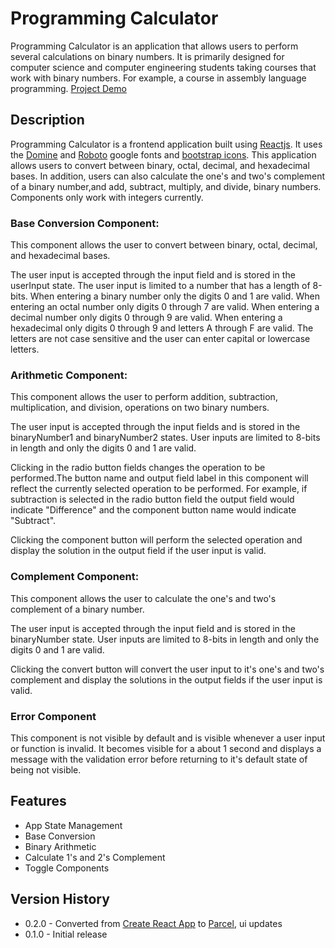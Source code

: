 # Programming Calculator

Programming Calculator is an application that allows users to perform several calculations on binary numbers. It is primarily designed for computer science and computer engineering students taking courses that work with binary numbers. For example, a course in assembly language programming. [Project Demo](https://programming-calculator.netlify.app/)

## Description

Programming Calculator is a frontend application built using [Reactjs](https://react.dev/). It uses the [Domine](https://fonts.google.com/specimen/Domine) and [Roboto](https://fonts.google.com/specimen/Roboto) google fonts and [bootstrap icons](https://icons.getbootstrap.com/). This application allows users to convert between binary, octal, decimal, and hexadecimal bases. In addition, users can also calculate the one's and two's complement of a binary number,and add, subtract, multiply, and divide, binary numbers. Components only work with integers currently.

### Base Conversion Component:

This component allows the user to convert between binary, octal, decimal, and hexadecimal bases.

The user input is accepted through the input field and is stored in the userInput state. The user input is limited to a number that has a length of 8-bits. When entering a binary number only the digits 0 and 1 are valid. When entering an octal number only digits 0 through 7 are valid. When entering a decimal number only digits 0 through 9 are valid. When entering a hexadecimal only digits 0 through 9 and letters A through F are valid. The letters are not case sensitive and the user can enter capital or lowercase letters.

### Arithmetic Component:

This component allows the user to perform addition, subtraction, multiplication, and division, operations on two binary numbers.

The user input is accepted through the input fields and is stored in the binaryNumber1 and binaryNumber2 states. User inputs are limited to 8-bits in length and only the digits 0 and 1 are valid.

Clicking in the radio button fields changes the operation to be performed.The button name and output field label in this component will reflect the currently selected operation to be performed. For example, if subtraction is selected in the radio button field the output field would indicate "Difference" and the component button name would indicate "Subtract".

Clicking the component button will perform the selected operation and display the solution in the output field if the user input is valid.

### Complement Component:

This component allows the user to calculate the one's and two's complement of a binary number.

The user input is accepted through the input field and is stored in the binaryNumber state. User inputs are limited to 8-bits in length and only the digits 0 and 1 are valid.

Clicking the convert button will convert the user input to it's one's and two's complement and display the solutions in the output fields if the user input is valid.

### Error Component

This component is not visible by default and is visible whenever a user input or function is invalid. It becomes visible for a about 1 second and displays a message with the validation error before returning to it's default state of being not visible.

## Features

- App State Management
- Base Conversion
- Binary Arithmetic
- Calculate 1's and 2's Complement
- Toggle Components

## Version History

- 0.2.0 - Converted from [Create React App](https://create-react-app.dev/docs/getting-started/) to [Parcel](https://parceljs.org/docs/), ui updates
- 0.1.0 - Initial release
